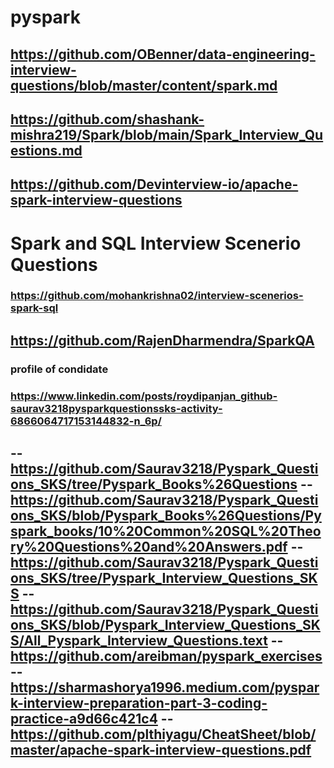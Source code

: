 # pyspark
## https://github.com/OBenner/data-engineering-interview-questions/blob/master/content/spark.md
##  https://github.com/shashank-mishra219/Spark/blob/main/Spark_Interview_Questions.md
## https://github.com/Devinterview-io/apache-spark-interview-questions

# Spark and SQL Interview Scenerio Questions
  ### https://github.com/mohankrishna02/interview-scenerios-spark-sql

## https://github.com/RajenDharmendra/SparkQA
### profile of condidate
 ### https://www.linkedin.com/posts/roydipanjan_github-saurav3218pysparkquestionssks-activity-6866064717153144832-n_6p/
 -- https://github.com/Saurav3218/Pyspark_Questions_SKS/tree/Pyspark_Books%26Questions
 -- https://github.com/Saurav3218/Pyspark_Questions_SKS/blob/Pyspark_Books%26Questions/Pyspark_books/10%20Common%20SQL%20Theory%20Questions%20and%20Answers.pdf
 -- https://github.com/Saurav3218/Pyspark_Questions_SKS/tree/Pyspark_Interview_Questions_SKS
 -- https://github.com/Saurav3218/Pyspark_Questions_SKS/blob/Pyspark_Interview_Questions_SKS/All_Pyspark_Interview_Questions.text
 -- https://github.com/areibman/pyspark_exercises
 -- https://sharmashorya1996.medium.com/pyspark-interview-preparation-part-3-coding-practice-a9d66c421c4
 -- https://github.com/plthiyagu/CheatSheet/blob/master/apache-spark-interview-questions.pdf
 -- 
